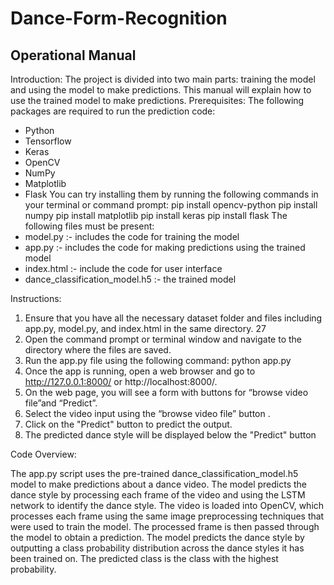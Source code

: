 # Dance-Form-Recognition

## Operational Manual

Introduction:
The project is divided into two main parts: training the model and using the model to make
predictions. This manual will explain how to use the trained model to make predictions.
Prerequisites:
The following packages are required to run the prediction code:
- Python
- Tensorflow
- Keras
- OpenCV
- NumPy
- Matplotlib
- Flask
You can try installing them by running the following commands in your terminal or command
prompt:
pip install opencv-python
pip install numpy
pip install matplotlib
pip install keras
pip install flask
The following files must be present:
- model.py :- includes the code for training the model
- app.py :- includes the code for making predictions using the trained model
- index.html :- include the code for user interface
- dance_classification_model.h5 :- the trained model


Instructions:


1. Ensure that you have all the necessary dataset folder and files including app.py,
model.py, and index.html in the same directory.
27
2. Open the command prompt or terminal window and navigate to the directory where the
files are saved.
3. Run the app.py file using the following command:
python app.py
4. Once the app is running, open a web browser and go to http://127.0.0.1:8000/ or
http://localhost:8000/.
5. On the web page, you will see a form with buttons for “browse video file”and
“Predict”.
6. Select the video input using the “browse video file” button .
7. Click on the "Predict" button to predict the output.
8. The predicted dance style will be displayed below the "Predict" button


Code Overview:


The app.py script uses the pre-trained dance_classification_model.h5 model to make
predictions about a dance video. The model predicts the dance style by processing each frame
of the video and using the LSTM network to identify the dance style.
The video is loaded into OpenCV, which processes each frame using the same image
preprocessing techniques that were used to train the model. The processed frame is then passed
through the model to obtain a prediction. The model predicts the dance style by outputting a
class probability distribution across the dance styles it has been trained on. The predicted class
is the class with the highest probability.
